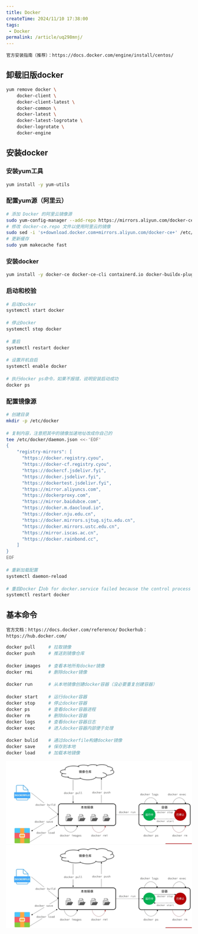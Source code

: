 ```yaml
---
title: Docker
createTime: 2024/11/10 17:38:00
tags:
 - Docker
permalink: /article/uq298mnj/
---
```

`官方安装指南（推荐）：https://docs.docker.com/engine/install/centos/`

## 卸载旧版docker

```sh
yum remove docker \
	docker-client \
	docker-client-latest \
	docker-common \
	docker-latest \
	docker-latest-logrotate \
	docker-logrotate \
	docker-engine
```

## 安装docker

### 安装yum工具

```sh
yum install -y yum-utils
```

### 配置yum源（阿里云）

```sh
# 添加 Docker 的阿里云镜像源
sudo yum-config-manager --add-repo https://mirrors.aliyun.com/docker-ce/linux/centos/docker-ce.repo
# 修改 docker-ce.repo 文件以使用阿里云的镜像
sudo sed -i 's+download.docker.com+mirrors.aliyun.com/docker-ce+' /etc/yum.repos.d/docker-ce.repo
# 更新缓存
sudo yum makecache fast
```

### 安装docker

```sh
yum install -y docker-ce docker-ce-cli containerd.io docker-buildx-plugin docker-compose-plugin
```

### 启动和校验

```sh
# 启动Docker
systemctl start docker

# 停止Docker
systemctl stop docker

# 重启
systemctl restart docker

# 设置开机自启
systemctl enable docker

# 执行docker ps命令，如果不报错，说明安装启动成功
docker ps
```

### 配置镜像源

```sh
# 创建目录
mkdir -p /etc/docker

# 复制内容，注意把其中的镜像加速地址改成你自己的
tee /etc/docker/daemon.json <<-'EOF'
{
    "registry-mirrors": [
      "https://docker.registry.cyou",
      "https://docker-cf.registry.cyou",
      "https://dockercf.jsdelivr.fyi",
      "https://docker.jsdelivr.fyi",
      "https://dockertest.jsdelivr.fyi",
      "https://mirror.aliyuncs.com",
      "https://dockerproxy.com",
      "https://mirror.baidubce.com",
      "https://docker.m.daocloud.io",
      "https://docker.nju.edu.cn",
      "https://docker.mirrors.sjtug.sjtu.edu.cn",
      "https://docker.mirrors.ustc.edu.cn",
      "https://mirror.iscas.ac.cn",
      "https://docker.rainbond.cc",
    ]
}
EOF

# 重新加载配置
systemctl daemon-reload

# 重启Docker【Job for docker.service failed because the control process exited with error code. See "systemctl status docker.service" and "journalctl -xe" for details.】
systemctl restart docker
```

## 基本命令

`官方文档：https://docs.docker.com/reference/`
`Dockerhub：https://hub.docker.com/`

```sh
docker pull		# 拉取镜像
docker push 	# 推送到镜像仓库

docker images	# 查看本地所有docker镜像
docker rmi		# 删除docker镜像

docker run		# 从本地镜像创建docker容器（没必要重复创建容器）

docker start	# 运行docker容器
docker stop		# 停止docker容器
docker ps		# 查看docker容器进程
docker rm		# 删除docker容器
docker logs		# 查看docker容器日志
docker exec		# 进入docker容器内部便于处理

docker bulid	# 通过dockerfile构建docker镜像
docker save		# 保存到本地
docker load		# 加载本地镜像
```

![image-20240903184359357](./Docker.assets/image-20240903184359357-1729245905757-106-1731284955034-1-1731284960645-6.png)![image-20240903184359521](./Docker.assets/image-20240903184359521-1729245905757-105-1731284955034-2-1731284960645-5.png)